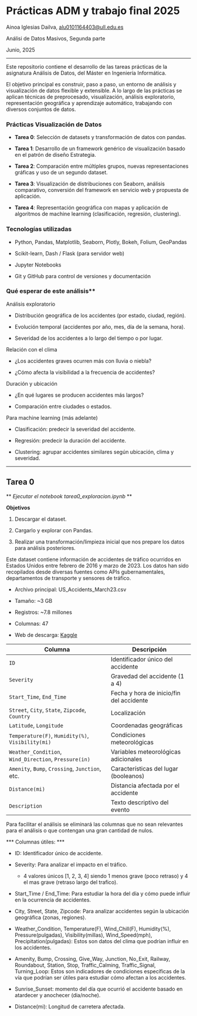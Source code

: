 # Prácticas ADM y trabajo final 2025

Ainoa Iglesias Dailva, alu0101164403@ull.edu.es

Análisi de Datos Masivos, Segunda parte

Junio, 2025
______________________________________________________________________________

Este repositorio contiene el desarrollo de las tareas prácticas de la asignatura Análisis de Datos, del Máster en Ingeniería Informática.

El objetivo principal es construir, paso a paso, un entorno de análisis y visualización de datos flexible y extensible. A lo largo de las prácticas se aplican técnicas de preprocesado, visualización, análisis exploratorio, representación geográfica y aprendizaje automático, trabajando con diversos conjuntos de datos.

### Prácticas Visualización de Datos

- **Tarea 0**: Selección de datasets y transformación de datos con pandas.

- **Tarea 1**: Desarrollo de un framework genérico de visualización basado en el patrón de diseño Estrategia.

- **Tarea 2**: Comparación entre múltiples grupos, nuevas representaciones gráficas y uso de un segundo dataset.

- **Tarea 3**: Visualización de distribuciones con Seaborn, análisis comparativo, conversión del framework en servicio web y propuesta de aplicación.

- **Tarea 4**: Representación geográfica con mapas y aplicación de algoritmos de machine learning (clasificación, regresión, clustering).

### Tecnologías utilizadas

- Python, Pandas, Matplotlib, Seaborn, Plotly, Bokeh, Folium, GeoPandas

- Scikit-learn, Dash / Flask (para servidor web)

- Jupyter Notebooks

- Git y GitHub para control de versiones y documentación

### Qué esperar de este análisis**

Análisis exploratorio

- Distribución geográfica de los accidentes (por estado, ciudad, región).

- Evolución temporal (accidentes por año, mes, día de la semana, hora).

- Severidad de los accidentes a lo largo del tiempo o por lugar.

Relación con el clima

- ¿Los accidentes graves ocurren más con lluvia o niebla?

- ¿Cómo afecta la visibilidad a la frecuencia de accidentes?

Duración y ubicación

- ¿En qué lugares se producen accidentes más largos?

- Comparación entre ciudades o estados.

Para machine learning (más adelante)

- Clasificación: predecir la severidad del accidente.

- Regresión: predecir la duración del accidente.

- Clustering: agrupar accidentes similares según ubicación, clima y severidad.

_________________________________________________________________________________
## Tarea 0

** *Ejecutar el notebook tarea0_exploracion.ipynb* **

**Objetivos**

1. Descargar el dataset.

2. Cargarlo y explorar con Pandas.

3. Realizar una transformación/limpieza inicial que nos prepare los datos para análisis posteriores.


Este dataset contiene información de accidentes de tráfico ocurridos en Estados Unidos entre febrero de 2016 y marzo de 2023. Los datos han sido recopilados desde diversas fuentes como APIs gubernamentales, departamentos de transporte y sensores de tráfico.

- Archivo principal: US_Accidents_March23.csv

- Tamaño: ~3 GB

- Registros: ~7.8 millones

- Columnas: 47

- Web de descarga: [Kaggle](https://www.kaggle.com/datasets/sobhanmoosavi/us-accidents)

| Columna                                               | Descripción                              |
| ----------------------------------------------------- | ---------------------------------------- |
| `ID`                                                  | Identificador único del accidente        |
| `Severity`                                            | Gravedad del accidente (1 a 4)           |
| `Start_Time`, `End_Time`                              | Fecha y hora de inicio/fin del accidente |
| `Street`, `City`, `State`, `Zipcode`, `Country`       | Localización                             |
| `Latitude`, `Longitude`                               | Coordenadas geográficas                  |
| `Temperature(F)`, `Humidity(%)`, `Visibility(mi)`     | Condiciones meteorológicas               |
| `Weather_Condition`, `Wind_Direction`, `Pressure(in)` | Variables meteorológicas adicionales     |
| `Amenity`, `Bump`, `Crossing`, `Junction`, etc.       | Características del lugar (booleanos)    |
| `Distance(mi)`                                        | Distancia afectada por el accidente      |
| `Description`                                         | Texto descriptivo del evento             |


Para facilitar el análisis se eliminará las columnas que no sean relevantes para el análisis o que contengan una gran cantidad de nulos.

*** Columnas útiles: ***

- ID: Identificador único de accidente.

- Severity: Para analizar el impacto en el tráfico.
    - 4 valores únicos [1, 2, 3, 4] siendo 1 menos grave (poco retraso) y 4 el mas grave (retraso largo del trafico).

- Start_Time / End_Time: Para estudiar la hora del día y cómo puede influir en la ocurrencia de accidentes.

- City, Street, State, Zipcode: Para analizar accidentes según la ubicación geográfica (zonas, regiones).

- Weather_Condition, Temperature(F), Wind_Chill(F), Humidity(%), Pressure(pulgadas), Visibility(millas), Wind_Speed(mph), Precipitation(pulgadas): Estos son datos del clima que podrían influir en los accidentes.

- Amenity, Bump, Crossing, Give_Way, Junction, No_Exit, Railway, Roundabout, Station, Stop, Traffic_Calming, Traffic_Signal, Turning_Loop: Estos son indicadores de condiciones específicas de la vía que podrían ser útiles para estudiar cómo afectan a los accidentes.

- Sunrise_Sunset: momento del día que ocurrió el accidente basado en atardecer y anochecer (dia/noche).

- Distance(mi): Longitud de carretera afectada.